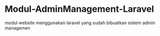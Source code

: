 # Modul-AdminManagement-Laravel
modul website menggunakan laravel  yang sudah bibuatkan sistem admin managemen
